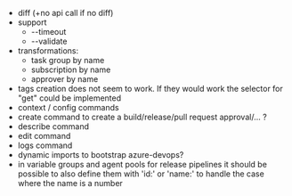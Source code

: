 * diff (+no api call if no diff)
* support
  * --timeout
  * --validate
* transformations:
  * task group by name
  * subscription by name
  * approver by name
* tags creation does not seem to work. If they would work the selector for "get" could be implemented
* context / config commands
* create command to create a build/release/pull request approval/... ?
* describe command
* edit command
* logs command
* dynamic imports to bootstrap azure-devops?
* in variable groups and agent pools for release pipelines it should be possible to also define them with 'id:' or 'name:' to handle the case where the name is a number
